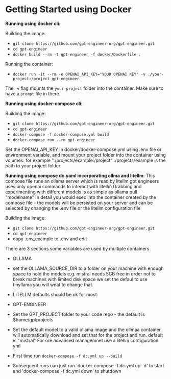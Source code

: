 # Getting Started using Docker

**Running using docker cli**:

Building the image:
- `git clone https://github.com/gpt-engineer-org/gpt-engineer.git`
- `cd gpt-engineer`
- `docker build --rm -t gpt-engineer -f docker/Dockerfile .`

Running the container:
- `docker run -it --rm -e OPENAI_API_KEY="YOUR OPENAI KEY" -v ./your-project:/project gpt-engineer`

The `-v` flag mounts the `your-project` folder into the container. Make sure to have a `prompt` file in there.

**Running using docker-compose cli**:

Building the image:
- `git clone https://github.com/gpt-engineer-org/gpt-engineer.git`
- `cd gpt-engineer`
- `docker-compose -f docker-compose.yml build`
- `docker-compose run --rm gpt-engineer`

Set the OPENAI_API_KEY in docker/docker-compose.yml using .env file or environment variable, and mount your project folder into the container using volumes. for example "./projects/example:/project" ./projects/example is the path to your project folder.


**Running using compose dc.yaml incorporating ollma and litellm**:
This compose file runs an ollama server which is read by litellm
gpt engineers uses only openai commands to interact with litellm
Grabbing and experimenting with different models is as simple as ollama pull "modelname"
In detail you would exec into the container created by the compose file - the models will be persisted
on your server and can be selected by changing the .env file or the litellm configuration file

Building the image:
- `git clone https://github.com/gpt-engineer-org/gpt-engineer.git`
- `cd gpt-engineer`
- copy .env_example to .env and edit

There are 3 sections some variables are used by multiple containers

- OLLAMA
-    set the OLLAMA_SOURCE_DIR to a folder on your machine with enough space to hold the models
    e.g. mistral needs 5GB free
    in order not to break machines with limited disk space we set the defaul to use tinyllama
     you will wnat to change that.

- LITELLM
    defaults should be ok for most

- GPT-ENGINEER
-  Set the GPT_PROJECT folder to your code repo - the default is $home/gptprojects
-  Set the default model to a valid ollama image and the ollmaa container will automatically download and set that
   for the project and run. default is "mistral" For ore advanced managemnet use a litellm configuration yml
-  First time run `docker-compose -f dc.yml up --build`

- Subsequent runs can just run `docker-compose -f dc.yml up -d' to start and 'docker-compose -f dc.yml down' to shutdown

###
